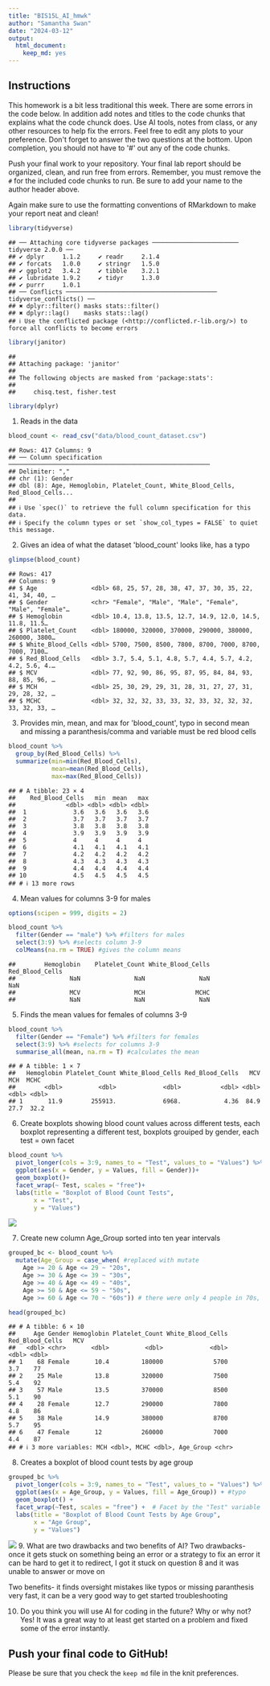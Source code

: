 ```yaml
---
title: "BIS15L_AI_hmwk"
author: "Samantha Swan"
date: "2024-03-12"
output: 
  html_document: 
    keep_md: yes
---
```




## Instructions
This homework is a bit less traditional this week. There are some errors in the code below. In addition add notes and titles to the code chunks that explains what the code chunck does. Use AI tools, notes from class, or any other resources to help fix the errors. Feel free to edit any plots to your preference. Don't forget to answer the two questions at the bottom. Upon completion, you should not have to '#' out any of the code chunks.

Push your final work to your repository. Your final lab report should be organized, clean, and run free from errors. Remember, you must remove the `#` for the included code chunks to run. Be sure to add your name to the author header above.   

Again make sure to use the formatting conventions of RMarkdown to make your report neat and clean!  



```r
library(tidyverse)
```

```
## ── Attaching core tidyverse packages ──────────────────────── tidyverse 2.0.0 ──
## ✔ dplyr     1.1.2     ✔ readr     2.1.4
## ✔ forcats   1.0.0     ✔ stringr   1.5.0
## ✔ ggplot2   3.4.2     ✔ tibble    3.2.1
## ✔ lubridate 1.9.2     ✔ tidyr     1.3.0
## ✔ purrr     1.0.1     
## ── Conflicts ────────────────────────────────────────── tidyverse_conflicts() ──
## ✖ dplyr::filter() masks stats::filter()
## ✖ dplyr::lag()    masks stats::lag()
## ℹ Use the conflicted package (<http://conflicted.r-lib.org/>) to force all conflicts to become errors
```

```r
library(janitor)
```

```
## 
## Attaching package: 'janitor'
## 
## The following objects are masked from 'package:stats':
## 
##     chisq.test, fisher.test
```

```r
library(dplyr)
```


1. Reads in the data

```r
blood_count <- read_csv("data/blood_count_dataset.csv")
```

```
## Rows: 417 Columns: 9
## ── Column specification ────────────────────────────────────────────────────────
## Delimiter: ","
## chr (1): Gender
## dbl (8): Age, Hemoglobin, Platelet_Count, White_Blood_Cells, Red_Blood_Cells...
## 
## ℹ Use `spec()` to retrieve the full column specification for this data.
## ℹ Specify the column types or set `show_col_types = FALSE` to quiet this message.
```

2. Gives an idea of what the dataset 'blood_count' looks like, has a typo

```r
glimpse(blood_count)
```

```
## Rows: 417
## Columns: 9
## $ Age               <dbl> 68, 25, 57, 28, 38, 47, 37, 30, 35, 22, 41, 34, 40, …
## $ Gender            <chr> "Female", "Male", "Male", "Female", "Male", "Female"…
## $ Hemoglobin        <dbl> 10.4, 13.8, 13.5, 12.7, 14.9, 12.0, 14.5, 11.8, 11.5…
## $ Platelet_Count    <dbl> 180000, 320000, 370000, 290000, 380000, 260000, 3800…
## $ White_Blood_Cells <dbl> 5700, 7500, 8500, 7800, 8700, 7000, 8700, 7000, 7100…
## $ Red_Blood_Cells   <dbl> 3.7, 5.4, 5.1, 4.8, 5.7, 4.4, 5.7, 4.2, 4.2, 5.6, 4.…
## $ MCV               <dbl> 77, 92, 90, 86, 95, 87, 95, 84, 84, 93, 88, 85, 96, …
## $ MCH               <dbl> 25, 30, 29, 29, 31, 28, 31, 27, 27, 31, 29, 28, 32, …
## $ MCHC              <dbl> 32, 32, 32, 33, 33, 32, 33, 32, 32, 32, 33, 32, 33, …
```

3. Provides min, mean, and max for 'blood_count', typo in second mean and missing a paranthesis/comma and variable must be red blood cells

```r
blood_count %>% 
  group_by(Red_Blood_Cells) %>% 
  summarize(min=min(Red_Blood_Cells),
            mean=mean(Red_Blood_Cells),
            max=max(Red_Blood_Cells))
```

```
## # A tibble: 23 × 4
##    Red_Blood_Cells   min  mean   max
##              <dbl> <dbl> <dbl> <dbl>
##  1             3.6   3.6   3.6   3.6
##  2             3.7   3.7   3.7   3.7
##  3             3.8   3.8   3.8   3.8
##  4             3.9   3.9   3.9   3.9
##  5             4     4     4     4  
##  6             4.1   4.1   4.1   4.1
##  7             4.2   4.2   4.2   4.2
##  8             4.3   4.3   4.3   4.3
##  9             4.4   4.4   4.4   4.4
## 10             4.5   4.5   4.5   4.5
## # ℹ 13 more rows
```


4. Mean values for columns 3-9 for males

```r
options(scipen = 999, digits = 2)

blood_count %>% 
  filter(Gender == "male") %>% #filters for males
  select(3:9) %>% #selects column 3-9
  colMeans(na.rm = TRUE) #gives the column means
```

```
##        Hemoglobin    Platelet_Count White_Blood_Cells   Red_Blood_Cells 
##               NaN               NaN               NaN               NaN 
##               MCV               MCH              MCHC 
##               NaN               NaN               NaN
```

5. Finds the mean values for females of columns 3-9

```r
blood_count %>% 
  filter(Gender == "Female") %>% #filters for females
  select(3:9) %>% #selects for columns 3-9
  summarise_all(mean, na.rm = T) #calculates the mean
```

```
## # A tibble: 1 × 7
##   Hemoglobin Platelet_Count White_Blood_Cells Red_Blood_Cells   MCV   MCH  MCHC
##        <dbl>          <dbl>             <dbl>           <dbl> <dbl> <dbl> <dbl>
## 1       11.9        255913.             6968.            4.36  84.9  27.7  32.2
```


6. Create boxplots showing blood count values across different tests, each boxplot representing a different test, boxplots grouiped by gender, each test = own facet

```r
blood_count %>%
  pivot_longer(cols = 3:9, names_to = "Test", values_to = "Values") %>% #changed to pivot_longer
  ggplot(aes(x = Gender, y = Values, fill = Gender))+
  geom_boxplot()+
  facet_wrap(~ Test, scales = "free")+ 
  labs(title = "Boxplot of Blood Count Tests",
       x = "Test",
       y = "Values")
```

![](hw15_files/figure-html/unnamed-chunk-7-1.png)<!-- -->

7. Create new column Age_Group sorted into ten year intervals

```r
grouped_bc <- blood_count %>%
  mutate(Age_Group = case_when( #replaced with mutate
    Age >= 20 & Age <= 29 ~ "20s",
    Age >= 30 & Age <= 39 ~ "30s",
    Age >= 40 & Age <= 49 ~ "40s",
    Age >= 50 & Age <= 59 ~ "50s",
    Age >= 60 & Age <= 70 ~ "60s")) # there were only 4 people in 70s, so I combined it with 60s

head(grouped_bc)
```

```
## # A tibble: 6 × 10
##     Age Gender Hemoglobin Platelet_Count White_Blood_Cells Red_Blood_Cells   MCV
##   <dbl> <chr>       <dbl>          <dbl>             <dbl>           <dbl> <dbl>
## 1    68 Female       10.4         180000              5700             3.7    77
## 2    25 Male         13.8         320000              7500             5.4    92
## 3    57 Male         13.5         370000              8500             5.1    90
## 4    28 Female       12.7         290000              7800             4.8    86
## 5    38 Male         14.9         380000              8700             5.7    95
## 6    47 Female       12           260000              7000             4.4    87
## # ℹ 3 more variables: MCH <dbl>, MCHC <dbl>, Age_Group <chr>
```

8. Creates a boxplot of blood count tests by age group

```r
grouped_bc %>%
  pivot_longer(cols = 3:9, names_to = "Test", values_to = "Values") %>%
  ggplot(aes(x = Age_Group, y = Values, fill = Age_Group)) + #typo
  geom_boxplot() +
  facet_wrap(~Test, scales = "free") +  # Facet by the "Test" variable
  labs(title = "Boxplot of Blood Count Tests by Age Group",
       x = "Age Group",
       y = "Values")
```

![](hw15_files/figure-html/unnamed-chunk-9-1.png)<!-- -->
9. What are two drawbacks and two benefits of AI?
Two drawbacks- once it gets stuck on something being an error or a strategy to fix an error it can be hard to get it to redirect, I got it stuck on question 8 and it was unable to answer or move on

Two benefits- it finds oversight mistakes like typos or missing paranthesis very fast, it can be a very good way to get started troubleshooting

10. Do you think you will use AI for coding in the future? Why or why not?
Yes! It was a great way to at least get started on a problem and fixed some of the error instantly.

## Push your final code to GitHub!
Please be sure that you check the `keep md` file in the knit preferences. 
